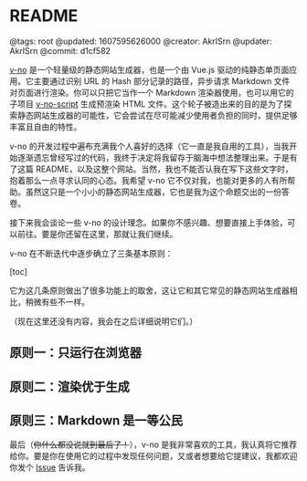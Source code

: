 # README

@tags: root
@updated: 1607595626000
@creator: AkrISrn
@updater: AkrISrn
@commit: d1cf582

[v-no](https://github.com/akrisrn/v-no) 是一个轻量级的静态网站生成器，也是一个由 Vue.js 驱动的纯静态单页面应用。它主要通过识别 URL 的 Hash 部分记录的路径，异步请求 Markdown 文件对页面进行渲染。你可以只把它当作一个 Markdown 渲染器使用，也可以用它的子项目 [v-no-script](https://github.com/akrisrn/v-no-script) 生成预渲染 HTML 文件。这个轮子被造出来的目的是为了探索静态网站生成器的可能性，它会尝试在尽可能减少使用者负担的同时，提供足够丰富且自由的特性。

v-no 的开发过程中遍布充满我个人喜好的选择（它一直是我自用的工具），当我开始逐渐遗忘曾经写过的代码，我终于决定将我留存于脑海中想法整理出来。于是有了这篇 README，以及这整个网站。当然，我也不能否认我在写下这些文字时，抱着那么一点寻求认同的心态。我希望 v-no 它不仅对我，也能对更多的人有所帮助。虽然这只是一个小小的静态网站生成器，它也是我为这个命题交出的一份答卷。

接下来我会谈论一些 v-no 的设计理念。如果你不感兴趣、想要直接上手体验，可以前往[](/docs/download_&_deploy.md "#")。要是你还留在这里，那就让我们继续。

v-no 在不断迭代中逐步确立了三条基本原则：

[toc]

它为这几条原则做出了很多功能上的取舍，这让它和其它常见的静态网站生成器相比，稍微有些不一样。

（现在这里还没有内容，我会在之后详细说明它们。）

## 原则一：只运行在浏览器

## 原则二：渲染优于生成

## 原则三：Markdown 是一等公民

最后（~~你什么都没说就到最后了！~~），v-no 是我非常喜欢的工具，我认真将它推荐给你。要是你在使用它的过程中发现任何问题，又或者想要给它提建议，我都欢迎你发个 [Issue](https://github.com/akrisrn/v-no/issues) 告诉我。
